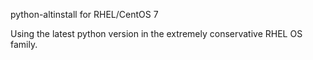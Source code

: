 python-altinstall for RHEL/CentOS 7

Using the latest python version in the extremely conservative RHEL OS family.
